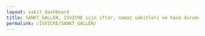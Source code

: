```yaml
---
layout: vakit_dashboard
title: SANKT_GALLEN, ISVICRE için iftar, namaz vakitleri ve hava durumu - ilçe/eyalet seç
permalink: /ISVICRE/SANKT_GALLEN/
---
```


<script type="text/javascript">
  var GLOBAL_COUNTRY = 'ISVICRE';
  var GLOBAL_CITY = 'SANKT_GALLEN';
  var GLOBAL_STATE = '';
  var lat = 72;
  var lon = 21;
</script>
